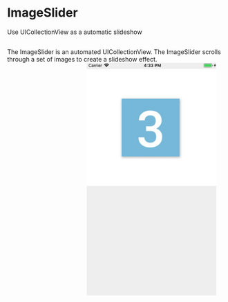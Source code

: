 # ImageSlider
Use UICollectionView as a automatic slideshow

##
The ImageSlider is an automated UICollectionView. The ImageSlider scrolls through a set of images to create a slideshow effect.
<img src="https://github.com/RAl-Mansur/ImageSlider/blob/master/imageSlider.gif" width="300" align="right" hspace="20">

